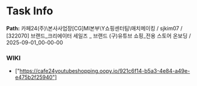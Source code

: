 # Task Info

**Path:** 카페24(주)\본사사업장\[CG]MI본부\Y쇼핑센터팀\매치메이킹 / sjkim07 / [322070] 브랜드_크리에이터 세일즈 _ 브랜드 (구)유튜브 쇼핑_전용 스토어 온보딩 / 2025-09-01_00-00-00

### WIKI
- ["https://cafe24youtubeshopping.oopy.io/921c6f14-b5a3-4e84-a49e-e475b2f25940"]

